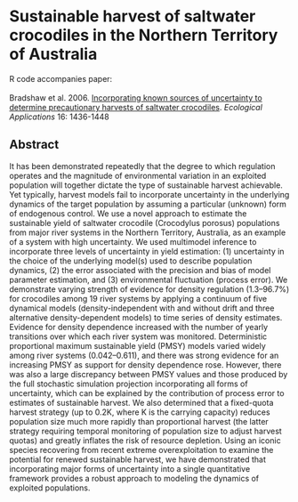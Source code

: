 # Sustainable harvest of saltwater crocodiles in the Northern Territory of Australia

R code accompanies paper:<br>
<br>
Bradshaw et al. 2006. <a href="https://doi.org/10.1890/1051-0761(2006)016[1436:IKSOUT]2.0.CO;2">Incorporating known sources of uncertainty to determine precautionary harvests of saltwater crocodiles</a>. <em>Ecological Applications</em> 16: 1436-1448

## Abstract
It has been demonstrated repeatedly that the degree to which regulation operates and the magnitude of environmental variation in an exploited population will together dictate the type of sustainable harvest achievable. Yet typically, harvest models fail to incorporate uncertainty in the underlying dynamics of the target population by assuming a particular (unknown) form of endogenous control. We use a novel approach to estimate the sustainable yield of saltwater crocodile (Crocodylus porosus) populations from major river systems in the Northern Territory, Australia, as an example of a system with high uncertainty. We used multimodel inference to incorporate three levels of uncertainty in yield estimation: (1) uncertainty in the choice of the underlying model(s) used to describe population dynamics, (2) the error associated with the precision and bias of model parameter estimation, and (3) environmental fluctuation (process error). We demonstrate varying strength of evidence for density regulation (1.3–96.7%) for crocodiles among 19 river systems by applying a continuum of five dynamical models (density-independent with and without drift and three alternative density-dependent models) to time series of density estimates. Evidence for density dependence increased with the number of yearly transitions over which each river system was monitored. Deterministic proportional maximum sustainable yield (PMSY) models varied widely among river systems (0.042–0.611), and there was strong evidence for an increasing PMSY as support for density dependence rose. However, there was also a large discrepancy between PMSY values and those produced by the full stochastic simulation projection incorporating all forms of uncertainty, which can be explained by the contribution of process error to estimates of sustainable harvest. We also determined that a fixed-quota harvest strategy (up to 0.2K, where K is the carrying capacity) reduces population size much more rapidly than proportional harvest (the latter strategy requiring temporal monitoring of population size to adjust harvest quotas) and greatly inflates the risk of resource depletion. Using an iconic species recovering from recent extreme overexploitation to examine the potential for renewed sustainable harvest, we have demonstrated that incorporating major forms of uncertainty into a single quantitative framework provides a robust approach to modeling the dynamics of exploited populations.

